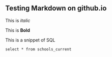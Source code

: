 ## Testing Markdown on github.io ##

This is *italic*

This is **Bold**

This is a snippet of SQL

    select * from schools_current